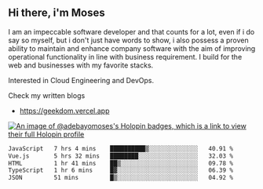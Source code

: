 ## Hi there, i'm Moses

I am an impeccable software developer and that counts for a lot, even if i do say so myself, but i don't just have words to show, i also possess a proven ability to maintain and enhance company software with the aim of improving operational functionality in line with business requirement. I build for the web and businesses with my favorite stacks.

Interested in Cloud Engineering and DevOps.

Check my written blogs
- https://geekdom.vercel.app

[![An image of @adebayomoses's Holopin badges, which is a link to view their full Holopin profile](https://holopin.me/adebayomoses)](https://holopin.io/@adebayomoses)

<!--START_SECTION:waka-->

```txt
JavaScript   7 hrs 4 mins    ██████████▒░░░░░░░░░░░░░░   40.91 %
Vue.js       5 hrs 32 mins   ████████░░░░░░░░░░░░░░░░░   32.03 %
HTML         1 hr 41 mins    ██▒░░░░░░░░░░░░░░░░░░░░░░   09.78 %
TypeScript   1 hr 6 mins     █▓░░░░░░░░░░░░░░░░░░░░░░░   06.39 %
JSON         51 mins         █▒░░░░░░░░░░░░░░░░░░░░░░░   04.92 %
```

<!--END_SECTION:waka-->
